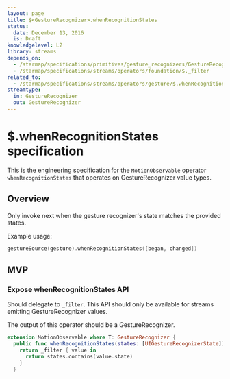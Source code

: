 ```yaml
---
layout: page
title: $<GestureRecognizer>.whenRecognitionStates
status:
  date: December 13, 2016
  is: Draft
knowledgelevel: L2
library: streams
depends_on:
  - /starmap/specifications/primitives/gesture_recognizers/GestureRecognizer
  - /starmap/specifications/streams/operators/foundation/$._filter
related_to:
  - /starmap/specifications/streams/operators/gesture/$.whenRecognitionState
streamtype:
  in: GestureRecognizer
  out: GestureRecognizer
---
```


# $<GestureRecognizer>.whenRecognitionStates specification

This is the engineering specification for the `MotionObservable` operator `whenRecognitionStates` that
operates on GestureRecognizer value types.

## Overview

Only invoke next when the gesture recognizer's state matches the provided states.

Example usage:

```swift
gestureSource(gesture).whenRecognitionStates([began, changed])
```

## MVP

### Expose whenRecognitionStates API

Should delegate to `_filter`. This API should only be available for streams emitting
GestureRecognizer values.

The output of this operator should be a GestureRecognizer.

```swift
extension MotionObservable where T: GestureRecognizer {
  public func whenRecognitionStates(states: [UIGestureRecognizerState]) -> MotionObservable<T> {
    return _filter { value in
      return states.contains(value.state)
    }
  }
```
